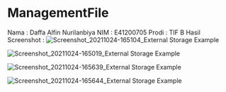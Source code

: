 # ManagementFile
Nama : Daffa Alfin Nurilanbiya
NIM : E41200705
Prodi : TIF B
Hasil Screenshot :
![Screenshot_20211024-165104_External Storage Example](https://user-images.githubusercontent.com/75287752/138589419-1e6305f4-73e3-4b9f-a903-29d3777ca9c0.jpg)

![Screenshot_20211024-165019_External Storage Example](https://user-images.githubusercontent.com/75287752/138589426-c17fe383-3d34-4011-9fc3-58b188398a38.jpg)

![Screenshot_20211024-165639_External Storage Example](https://user-images.githubusercontent.com/75287752/138589434-25e5e184-7706-4b68-924f-ed938fec41c4.jpg)

![Screenshot_20211024-165644_External Storage Example](https://user-images.githubusercontent.com/75287752/138589441-a3558eb0-b7e2-4abf-a719-6cc783502e67.jpg)
